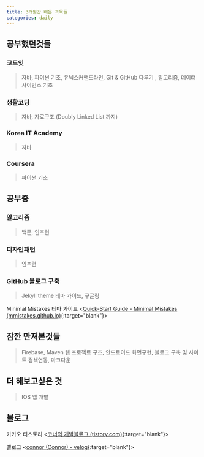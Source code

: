 ```yaml
---
title: 3개월간 배운 과목들
categories: daily
---
```




## 공부했던것들

### 코드잇

> 자바, 파이썬 기초, 유닉스커맨드라인, Git & GitHub 다루기 , 알고리즘, 데이터사이언스 기초

### 생활코딩

> 자바, 자료구조 (Doubly Linked List 까지)

### Korea IT Academy

> 자바

### Coursera

> 파이썬 기초

## 공부중

### 알고리즘

> 백준, 인프런

### 디자인패턴

> 인프런

### GitHub 블로그 구축

> Jekyll theme 테마 가이드, 구글링

Minimal Mistakes 테마 가이드 <[Quick-Start Guide - Minimal Mistakes (mmistakes.github.io)](https://mmistakes.github.io/minimal-mistakes/docs/quick-start-guide/){:target="blank"}>

## 잠깐 만져본것들

> Firebase, Maven 웹 프로젝트 구조, 안드로이드 화면구현, 블로그 구축 및 사이트 검색연동, 마크다운

## 더 해보고싶은 것

> IOS 앱 개발

## 블로그

카카오 티스토리 <[코너의 개발블로그 (tistory.com)](https://devconnor.tistory.com/){:target="blank"}>

벨로그 <[connor (Connor) - velog](https://velog.io/@connor){:target="blank"}>
